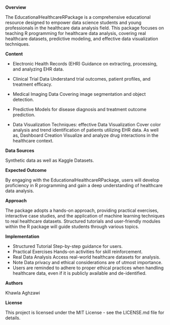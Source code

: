 **Overview**

The EducationalHealthcareRPackage is a comprehensive educational resource designed to empower data science students and young professionals in the healthcare data analysis field. 
This package focuses on teaching R programming for healthcare data analysis, covering real healthcare datasets, predictive modeling, and effective data visualization techniques.


**Content**
- Electronic Health Records (EHR) Guidance on extracting, processing, and analyzing EHR data.

- Clinical Trial Data Understand trial outcomes, patient profiles, and treatment efficacy.

- Medical Imaging Data Covering image segmentation and object detection.
  
- Predictive Models for disease diagnosis and treatment outcome prediction.

- Data Visualization Techniques: effective Data Visualization Cover color analysis and trend identification of patients utilizing EHR data. As well as, Dashboard Creation Visualize and analyze drug interactions in the healthcare context.
  

**Data Sources**

Synthetic data as well as Kaggle Datasets.


**Expected Outcome**

By engaging with the EducationalHealthcareRPackage, users will develop proficiency in R programming and gain a deep understanding of healthcare data analysis.


**Approach**

The package adopts a hands-on approach, providing practical exercises, interactive case studies, and the application of machine learning techniques to real healthcare datasets. 
Structured tutorials and user-friendly modules within the R package will guide students through various topics.


**Implementation**

- Structured Tutorial Step-by-step guidance for users.
- Practical Exercises Hands-on activities for skill reinforcement.
- Real Data Analysis Access real-world healthcare datasets for analysis.
- Note Data privacy and ethical considerations are of utmost importance.
- Users are reminded to adhere to proper ethical practices when handling healthcare data, even if it is publicly available and de-identified.


**Authors**

Khawla Aghzawi


**License**

This project is licensed under the MIT License - see the LICENSE.md file for details.
